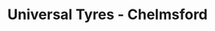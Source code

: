 ---
title: "Universal Tyres - Chelmsford"
url: /chelmsford/universal-tyres-chelmsford/
shop: Autowerkstatt
---